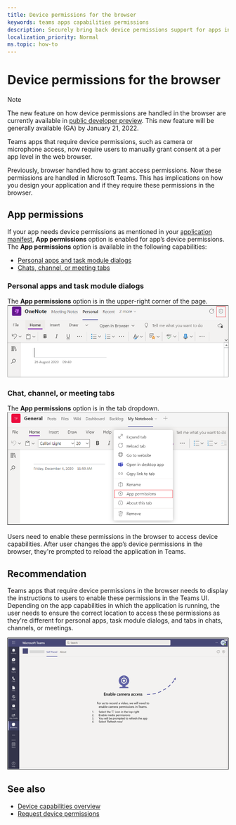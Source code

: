 ```yaml
---
title: Device permissions for the browser
keywords: teams apps capabilities permissions
description: Securely bring back device permissions support for apps in our web client
localization_priority: Normal
ms.topic: how-to
---
```


# Device permissions for the browser

> [!NOTE]
> The new feature on how device permissions are handled in the browser are currently available in [public developer preview](../../resources/dev-preview/developer-preview-intro.md).
> This new feature will be generally available (GA) by January 21, 2022.

Teams apps that require device permissions, such as camera or microphone access, now require users to manually grant consent at a per app level in the web browser. 

Previously, browser handled how to grant access permissions. Now these permissions are handled in Microsoft Teams. This has implications on how you design your application and if they require these permissions in the browser.

## App permissions 
If your app needs device permissions as mentioned in your [application manifest](native-device-permissions.md), **App permissions** option is enabled for app’s device permissions. The **App permissions** option is available in the following capabilities: 

* [Personal apps and task module dialogs](#personal-apps-and-task-module-dialogs)
* [Chats, channel, or meeting tabs](#chat-,-channel-,-or-meeting-tabs)

### Personal apps and task module dialogs
The **App permissions** option is in the upper-right corner of the page.
<img src="../../assets/images/tabs/apppermissions.png" alt="App permissions button" width="800"/>

### Chat, channel, or meeting tabs
The **App permissions** option is in the tab dropdown.
![App permissions drop-down](../../assets/images/tabs/drop-downapppermissions.png)

Users need to enable these permissions in the browser to access device capabilities. After user changes the app’s device permissions in the browser, they're prompted to reload the application in Teams.

## Recommendation
Teams apps that require device permissions in the browser needs to display the instructions to users to enable these permissions in the Teams UI. Depending on the app capabilities in which the application is running, the user needs to ensure the correct location to access these permissions as they're different for personal apps, task module dialogs, and tabs in chats, channels, or meetings.

<img src="../../assets/images/tabs/enable-access.png" alt="Enable camera access" width="800"/>

## See also

* [Device capabilities overview](device-capabilities-overview.md)
* [Request device permissions](native-device-permissions.md)
